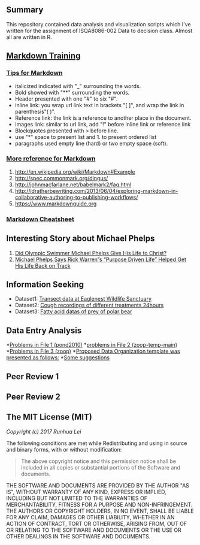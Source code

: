 ## Summary 
This repository contained data analysis and visualization scripts which I've written for the assignment of ISQA8086-002 Data to decision class. Almost all are written in R.

## [**Markdown Training**](https://www.markdowntutorial.com)  
### [Tips for Markdown](https://www.markdowntutorial.com)
* italicized indicated with "_" surrounding the words.
* Bold showed with "**" surrounding the words.
* Header presented with one "#" to six "#". 
* inline link: you wrap url link text in brackets "[ ]", and wrap the link in parenthesis"( )".
* Reference link:  the link is a reference to another place in the document.
* images link: similar to url link, add "!" before inline link or reference link
* Blockquotes presented with > before line.
* use "*" space to present list and 1. to present ordered list
* paragraphs used empty line (hard) or two empty space (soft).
### [More reference for Markdown](https://www.markdowntutorial.com)
1. http://en.wikipedia.org/wiki/Markdown#Example
2. http://spec.commonmark.org/dingus/
3. http://johnmacfarlane.net/babelmark2/faq.html
4. http://idratherbewriting.com/2013/06/04/exploring-markdown-in-collaborative-authoring-to-publishing-workflows/
5. https://www.markdownguide.org
### [Markdown Cheatsheet](https://github.com/adam-p/markdown-here/wiki/Markdown-Cheatsheet)  

## Interesting Story about Michael Phelps
1. [Did Olympic Swimmer Michael Phelps Give His Life to Christ?](http://www.crosswalk.com/blogs/religion-today-blog/did-olympic-swimmer-michael-phelps-give-his-life-to-christ.html)
2. [Michael Phelps Says Rick Warren”s “Purpose Driven Life” Helped Get His Life Back on Track](https://relevantmagazine.com/slices/michael-phelps-says-rick-warrens-purpose-driven-life-helped-get-his-life-back-track)  

## Information Seeking 
* Dataset1: [Transect data at Eaglenest Wildlife Sanctuary](https://github.com/leirhyh/ISQA8086_Assignment/tree/master/Information_Seeking)
* Dataset2: [Cough recordings of different treatments 24hours](https://github.com/leirhyh/ISQA8086_Assignment/tree/master/Information_Seeking)
* Dataset3: [Fatty acid datas of prey of polar bear](https://github.com/leirhyh/ISQA8086_Assignment/tree/master/Information_Seeking)

## Data Entry Analysis 
*[Problems in File 1 (pond2010)](https://github.com/leirhyh/ISQA8086_Assignment/blob/master/Data_Entry_Analysis/Data_Entry_Analysis.md)
*[problems in File 2 (zoop-temp-main)](https://github.com/leirhyh/ISQA8086_Assignment/blob/master/Data_Entry_Analysis/Data_Entry_Analysis.md)
*[Problems in File 3 (zoop)](https://github.com/leirhyh/ISQA8086_Assignment/blob/master/Data_Entry_Analysis/Data_Entry_Analysis.md)
*[Proposed Data Organization template was presented as follows:](https://github.com/leirhyh/ISQA8086_Assignment/blob/master/Data_Entry_Analysis/Data_Entry_Analysis.md)
*[Some suggestions](https://github.com/leirhyh/ISQA8086_Assignment/blob/master/Data_Entry_Analysis/Data_Entry_Analysis.md)

## Peer Review 1

## Peer Review 2  

## The MIT License (MIT)

_Copyright (c) 2017 Runhua Lei_      

The following conditions are met while Redistributing and using in source and binary forms, with or without modification:
>The above copyright notice and this permission notice shall be included in all copies or substantial portions of the Software and documents.

THE SOFTWARE AND DOCUMENTS ARE PROVIDED BY THE AUTHOR "AS IS", WITHOUT WARRANTY OF ANY KIND, EXPRESS OR IMPLIED, INCLUDING BUT NOT LIMITED TO THE WARRANTIES OF MERCHANTABILITY, FITNESS FOR A PURPOSE AND NON-INFRINGEMENT. THE AUTHORS OR COPYRIGHT HOLDERS, IN NO EVENT, SHALL BE LIABLE FOR ANY CLAIM, DAMAGES OR OTHER LIABILITY, WHETHER IN AN ACTION OF CONTRACT, TORT OR OTHERWISE, ARISING FROM, OUT OF OR RELATING TO THE SOFTWARE AND DOCUMENTS OR THE USE OR OTHER DEALINGS IN THE SOFTWARE AND DOCUMENTS.









